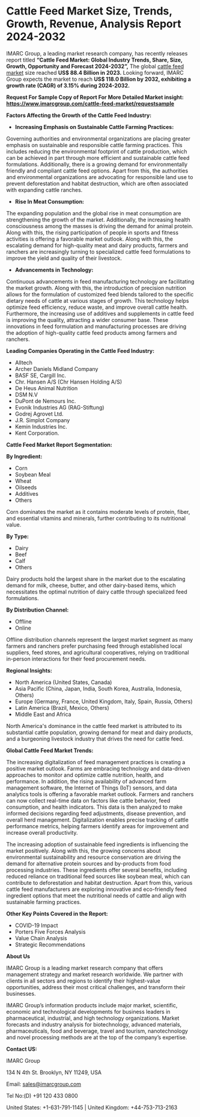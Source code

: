 ﻿# **Cattle Feed Market Size, Trends, Growth, Revenue, Analysis Report 2024-2032**
IMARC Group, a leading market research company, has recently releases report titled **“Cattle Feed Market: Global Industry Trends, Share, Size, Growth, Opportunity and Forecast 2024-2032”,** The global [cattle feed market](https://www.imarcgroup.com/cattle-feed-market) size reached **US$ 88.4 Billion in 2023.** Looking forward, IMARC Group expects the market to reach **US$ 118.0 Billion by 2032, exhibiting a growth rate (CAGR) of 3.15% during 2024-2032.**

**Request For Sample Copy of Report For More Detailed Market insight: <https://www.imarcgroup.com/cattle-feed-market/requestsample>**

**Factors Affecting the Growth of the Cattle Feed Industry:**

- **Increasing Emphasis on Sustainable Cattle Farming Practices:**

Governing authorities and environmental organizations are placing greater emphasis on sustainable and responsible cattle farming practices. This includes reducing the environmental footprint of cattle production, which can be achieved in part through more efficient and sustainable cattle feed formulations. Additionally, there is a growing demand for environmentally friendly and compliant cattle feed options. Apart from this, the authorities and environmental organizations are advocating for responsible land use to prevent deforestation and habitat destruction, which are often associated with expanding cattle ranches.

- **Rise In Meat Consumption:**

The expanding population and the global rise in meat consumption are strengthening the growth of the market. Additionally, the increasing health consciousness among the masses is driving the demand for animal protein. Along with this, the rising participation of people in sports and fitness activities is offering a favorable market outlook. Along with this, the escalating demand for high-quality meat and dairy products, farmers and ranchers are increasingly turning to specialized cattle feed formulations to improve the yield and quality of their livestock.

- **Advancements in Technology:**

Continuous advancements in feed manufacturing technology are facilitating the market growth. Along with this, the introduction of precision nutrition allows for the formulation of customized feed blends tailored to the specific dietary needs of cattle at various stages of growth. This technology helps optimize feed efficiency, reduce waste, and improve overall cattle health. Furthermore, the increasing use of additives and supplements in cattle feed is improving the quality, attracting a wider consumer base. These innovations in feed formulation and manufacturing processes are driving the adoption of high-quality cattle feed products among farmers and ranchers.

**Leading Companies Operating in the Cattle Feed Industry:**

- Alltech
- Archer Daniels Midland Company
- BASF SE, Cargill Inc.
- Chr. Hansen A/S (Chr Hansen Holding A/S)
- De Heus Animal Nutrition
- DSM N.V
- DuPont de Nemours Inc.
- Evonik Industries AG (RAG-Stiftung)
- Godrej Agrovet Ltd.
- J.R. Simplot Company
- Kemin Industries Inc.
- Kent Corporation.

**Cattle Feed Market Report Segmentation:**

**By Ingredient:**

- Corn
- Soybean Meal
- Wheat
- Oilseeds
- Additives
- Others

Corn dominates the market as it contains moderate levels of protein, fiber, and essential vitamins and minerals, further contributing to its nutritional value.

**By Type:**

- Dairy
- Beef
- Calf
- Others

Dairy products hold the largest share in the market due to the escalating demand for milk, cheese, butter, and other dairy-based items, which necessitates the optimal nutrition of dairy cattle through specialized feed formulations.

**By Distribution Channel:**

- Offline
- Online

Offline distribution channels represent the largest market segment as many farmers and ranchers prefer purchasing feed through established local suppliers, feed stores, and agricultural cooperatives, relying on traditional in-person interactions for their feed procurement needs.

**Regional Insights:**

- North America (United States, Canada)
- Asia Pacific (China, Japan, India, South Korea, Australia, Indonesia, Others)
- Europe (Germany, France, United Kingdom, Italy, Spain, Russia, Others)
- Latin America (Brazil, Mexico, Others)
- Middle East and Africa

North America's dominance in the cattle feed market is attributed to its substantial cattle population, growing demand for meat and dairy products, and a burgeoning livestock industry that drives the need for cattle feed.

**Global Cattle Feed Market Trends:**

The increasing digitalization of feed management practices is creating a positive market outlook. Farms are embracing technology and data-driven approaches to monitor and optimize cattle nutrition, health, and performance. In addition, the rising availability of advanced farm management software, the Internet of Things (IoT) sensors, and data analytics tools is offering a favorable market outlook. Farmers and ranchers can now collect real-time data on factors like cattle behavior, feed consumption, and health indicators. This data is then analyzed to make informed decisions regarding feed adjustments, disease prevention, and overall herd management. Digitalization enables precise tracking of cattle performance metrics, helping farmers identify areas for improvement and increase overall productivity.

The increasing adoption of sustainable feed ingredients is influencing the market positively. Along with this, the growing concerns about environmental sustainability and resource conservation are driving the demand for alternative protein sources and by-products from food processing industries. These ingredients offer several benefits, including reduced reliance on traditional feed sources like soybean meal, which can contribute to deforestation and habitat destruction. Apart from this, various cattle feed manufacturers are exploring innovative and eco-friendly feed ingredient options that meet the nutritional needs of cattle and align with sustainable farming practices.

**Other Key Points Covered in the Report:**

- COVID-19 Impact
- Porters Five Forces Analysis
- Value Chain Analysis
- Strategic Recommendations

**About Us**

IMARC Group is a leading market research company that offers management strategy and market research worldwide. We partner with clients in all sectors and regions to identify their highest-value opportunities, address their most critical challenges, and transform their businesses.

IMARC Group’s information products include major market, scientific, economic and technological developments for business leaders in pharmaceutical, industrial, and high technology organizations. Market forecasts and industry analysis for biotechnology, advanced materials, pharmaceuticals, food and beverage, travel and tourism, nanotechnology and novel processing methods are at the top of the company’s expertise.

**Contact US:**

IMARC Group

134 N 4th St. Brooklyn, NY 11249, USA

Email: sales@imarcgroup.com

Tel No:(D) +91 120 433 0800

United States: +1-631-791-1145 | United Kingdom: +44-753-713-2163
